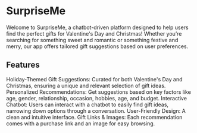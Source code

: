 # SurpriseMe

Welcome to SurpriseMe, a chatbot-driven platform designed to help users find the perfect gifts for Valentine's Day and Christmas! Whether you’re searching for something sweet and romantic or something festive and merry, our app offers tailored gift suggestions based on user preferences.

## Features
  Holiday-Themed Gift Suggestions: Curated for both Valentine's Day and Christmas, ensuring a unique and relevant selection of gift ideas.
  Personalized Recommendations: Get suggestions based on key factors like age, gender, relationship, occasion, hobbies, age, and budget.
  Interactive Chatbot: Users can interact with a chatbot to easily find gift ideas, narrowing down options through a conversation.
  User-Friendly Design: A clean and intuitive interface.
  Gift Links & Images: Each recommendation comes with a purchase link and an image for easy browsing.
